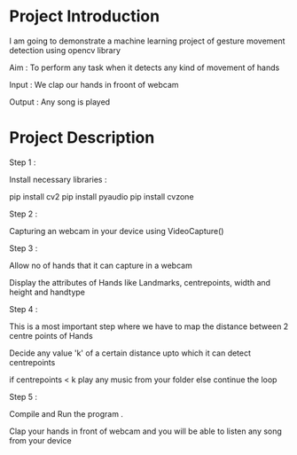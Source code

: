 # Project Introduction

I am going to demonstrate a machine learning project of gesture movement 
detection using opencv library 

Aim :  To perform any task when it detects any kind of movement of hands

Input : We clap our hands in froont of webcam

Output : Any song is played


# Project Description 

Step 1 :

Install necessary libraries :

pip install cv2
pip install pyaudio
pip install cvzone


Step 2 :

Capturing an webcam in your device using VideoCapture()


Step 3 :

Allow no of hands that it can capture in  a webcam 

Display the attributes of Hands like Landmarks, centrepoints, width and height and handtype


Step 4 :

This is a most important step where we have to map the distance between 2 centre points of Hands 

Decide any value 'k' of a certain distance upto which it can detect centrepoints

if centrepoints < k
  play any music from your folder
else
  continue the loop


Step 5 :

Compile and Run the program . 

Clap your hands in front of webcam and you will be able to listen any song from your device 
